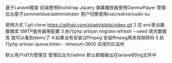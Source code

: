 基于Laravel框架
前端使用Bootstrap Jquery
弹幕播放器使用DanmuPlayer
管理后台基于summerblue/administrator
用户切换使用viacreative/sudo-su


使用方式
1.git clone https://github.com/shadylplplp/video.git
2.在.env里设置数据库 SMTP服务器等配置
3.执行php artisan migrate:refresh --seed 填充数据库 就可以看到demo了
4.如果没有安装过ffmpeg 安装ffmpeg用来视频转码
5.执行php artisan queue:listen --timeout=3600 启用列队监听

默认用户id1为管理员 管理后台为/admin
默认邮箱输出在laravel的log文件中
